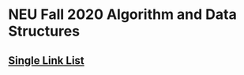 # NEU Fall 2020 Algorithm and Data Structures

## [Single Link List](https://github.com/HappyCoder29/NEU_Fall_2020/tree/master/SingleLinkList/src/edu/northeastern/ashish)
